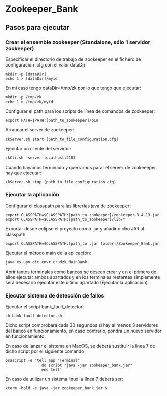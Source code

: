 # Zookeeper_Bank
## Pasos para ejecutar
### Crear el ensemble zookeeper (Standalone, sólo 1 servidor zookeeper)

Especificar el directorio de trabajo de zookeeper en el fichero de configuración .cfg con el valor dataDir
```
mkdir -p [dataDir]
echo 1 > [dataDir]/myid
```

En mi caso tengo dataDir=/tmp/zk por lo que tengo que ejecutar:
```
mkdir -p /tmp/zk
echo 1 > /tmp/zk/myid
```
Configurar el path para los scripts de línea de comandos de zookeeper:
```
export PATH=$PATH:[path_to_zookeeper]/bin
```
Arrancar el server de zookeeper:
```
zkServer.sh start [path_to_file_configuration.cfg]
```
Ejecutar un cliente del servidor:
```
zkCli.sh –server localhost:2181
```
Cuando hayamos terminado y querramos parar el server de zookeeeper hay que ejecutar: 
```
zkServer.sh stop [path_to_file_configuration.cfg]
```
### Ejecutar la aplicación
Configurar el classpath para las librerías java de zookeeper:
```
export CLASSPATH=$CLASSPATH:[path_to_zookeeper]/zookeeper-3.4.13.jar
export CLASSPATH=$CLASSPATH:[path_to_zookeeper]/lib/*
```
Exportar desde eclipse el proyecto como .jar y añadir dicho JAR al classpath
```
export CLASSPATH=$CLASSPATH:[path_to .jar folder]/Zookeeper_Bank.jar
```
Ejecutar el método main de la aplicación:
```
java es.upm.dit.cnvr.crudzk.MainBank
```
Abrir tantos terminales como bancos se deseen crear y en el primero de ellos ejecutar ambos apartados y en los terminales restantes simplemente será necesario ejecutar este último apartado (Ejecutar la aplicación).

### Ejecutar sistema de detección de fallos
Ejecutar el script bank_fault_detector:
```
sh bank_fault_detector.sh
```
Dicho script comprobará cada 30 segundos si hay al menos 3 servidores del banco en funcionamiento, en caso contrario, pondrá un nuevo servidor en funcionamiento.

En caso de lanzar el sistema en MacOS, se deberá sustituir la linea 7 de dicho script por el siguiente comando:
```
osascript -e 'tell app "Terminal" 
				do script "java -jar zookeeper_bank.jar" 
				end tell'
```
En caso de utilizar un sistema linux la línea 7 deberá ser:
```
xterm -hold -e java -jar zookeeper_bank.jar &
```
